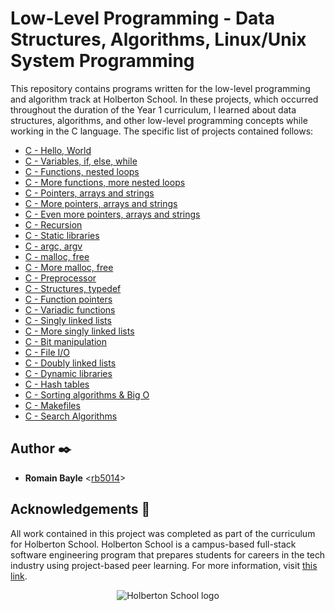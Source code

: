 # Low-Level Programming - Data Structures, Algorithms, Linux/Unix System Programming

This repository contains programs written for the low-level programming and
algorithm track at Holberton School. In these projects, which  occurred
throughout the duration of the Year 1 curriculum, I learned about data
structures, algorithms, and other low-level programming concepts while
working in the C language. The specific list of projects contained follows:

* [ C - Hello, World](./hello_world)
* [ C - Variables, if, else, while](./variables_if_else_while)
* [ C - Functions, nested loops](./functions_nested_loops)
* [ C - More functions, more nested loops](./more_functions_nested_loops)
* [ C - Pointers, arrays and strings](./pointers_arrays_strings)
* [ C - More pointers, arrays and strings](./pointers_arrays_strings)
* [ C - Even more pointers, arrays and strings](./pointers_arrays_strings)
* [ C - Recursion](./recursion)
* [ C - Static libraries](./static_libraries)
* [ C - argc, argv](./argc_argv)
* [ C - malloc, free](./malloc_free)
* [ C - More malloc, free](./more_malloc_free)
* [ C - Preprocessor](./preprocessor)
* [ C - Structures, typedef](./structures_typedef)
* [ C - Function pointers](./function_pointers)
* [ C - Variadic functions](./variadic_functions)
* [ C - Singly linked lists](./singly_linked_lists)
* [ C - More singly linked lists](./more_singly_linked_lists)
* [ C - Bit manipulation](./bit_manipulation)
* [ C - File I/O](./file_io)
* [ C - Doubly linked lists](./doubly_linked_lists)
* [ C - Dynamic libraries](./dynamic_libraries)
* [ C - Hash tables](./hash_tables)
* [ C - Sorting algorithms & Big O](./sorting_algorithms)
* [ C - Makefiles](./makefiles)
* [ C - Search Algorithms](./search_algorithms)

## Author :black_nib:

* __Romain Bayle__ <[rb5014](https://github.com/rb5014)>

## Acknowledgements :pray:

All work contained in this project was completed as part of the curriculum for
Holberton School. Holberton School is a campus-based full-stack software
engineering program that prepares students for careers in the tech industry
using project-based peer learning. For more information, visit
[this link](https://www.holbertonschool.com/).

<p align="center">
  <img
    src="http://www.holbertonschool.com/holberton-logo.png"
    alt="Holberton School logo">
</p>

